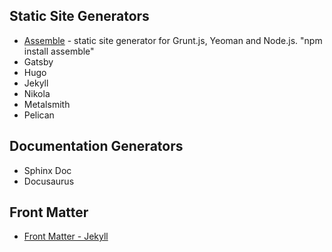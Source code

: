 ## Static Site Generators
- [Assemble](https://assemble.io/) - static site generator for Grunt.js, Yeoman and Node.js. "npm install assemble"
- Gatsby
- Hugo
- Jekyll
- Nikola
- Metalsmith
- Pelican

## Documentation Generators

- Sphinx Doc
- Docusaurus

## Front Matter
- [Front Matter - Jekyll](https://jekyllrb.com/docs/front-matter/)
